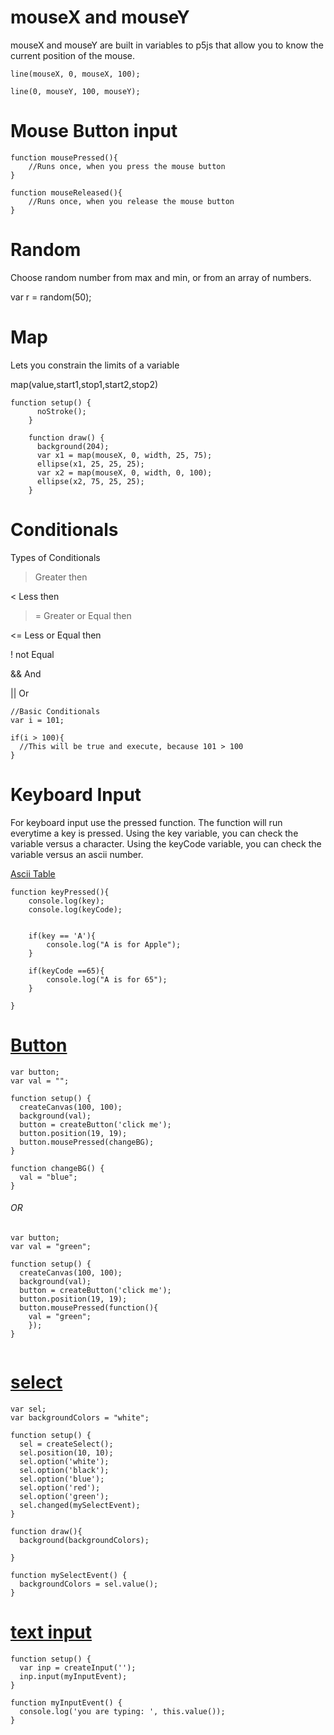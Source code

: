 # mouseX and mouseY

mouseX and mouseY are built in variables to p5js that allow you to know the current position of the mouse.

```
line(mouseX, 0, mouseX, 100);

line(0, mouseY, 100, mouseY);
```

# Mouse Button input

```
function mousePressed(){
    //Runs once, when you press the mouse button
}

function mouseReleased(){
    //Runs once, when you release the mouse button
}
```

# Random

Choose random number from max and min, or from an array of numbers.

  var r = random(50);


# Map

Lets you constrain the limits of a variable

map(value,start1,stop1,start2,stop2)

```
function setup() {
      noStroke();
    }

    function draw() {
      background(204);
      var x1 = map(mouseX, 0, width, 25, 75);
      ellipse(x1, 25, 25, 25);
      var x2 = map(mouseX, 0, width, 0, 100);
      ellipse(x2, 75, 25, 25);
    }
```
# Conditionals

 Types of Conditionals

> Greater then

< Less then

>= Greater or Equal then

<= Less or Equal then

! not Equal

&& And

|| Or

```
//Basic Conditionals
var i = 101;

if(i > 100){
  //This will be true and execute, because 101 > 100
}
```

# Keyboard Input

For keyboard input use the pressed function. The function will run everytime a key is pressed. Using the key variable, you can check the variable versus a character. Using the keyCode variable, you can check the variable versus an ascii number.

[Ascii Table](http://www.asciitable.com/)

```
function keyPressed(){
    console.log(key);
    console.log(keyCode);


    if(key == 'A'){
        console.log("A is for Apple");
    }

    if(keyCode ==65){
        console.log("A is for 65");
    }

}
```


# [Button](https://p5js.org/reference/#/p5/createButton)

```
var button;
var val = "";

function setup() {
  createCanvas(100, 100);
  background(val);
  button = createButton('click me');
  button.position(19, 19);
  button.mousePressed(changeBG);
}

function changeBG() {
  val = "blue";
}
```
###### OR

```
var button;
var val = "green";

function setup() {
  createCanvas(100, 100);
  background(val);
  button = createButton('click me');
  button.position(19, 19);
  button.mousePressed(function(){
    val = "green";
    });
}


```

# [select](https://p5js.org/reference/#/p5/createSelect)

```
var sel;
var backgroundColors = "white";

function setup() {
  sel = createSelect();
  sel.position(10, 10);
  sel.option('white');
  sel.option('black');
  sel.option('blue');
  sel.option('red');
  sel.option('green');
  sel.changed(mySelectEvent);
}

function draw(){
  background(backgroundColors);

}

function mySelectEvent() {
  backgroundColors = sel.value();
}

```
# [text input](https://p5js.org/reference/#/p5/createInput)

```
function setup() {
  var inp = createInput('');
  inp.input(myInputEvent);
}

function myInputEvent() {
  console.log('you are typing: ', this.value());
}

```

